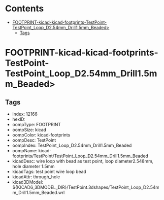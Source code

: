 



Contents
========

* [FOOTPRINT-kicad-kicad-footprints-TestPoint-TestPoint_Loop_D2.54mm_Drill1.5mm_Beaded>](#footprint-kicad-kicad-footprints-testpoint-testpoint_loop_d254mm_drill15mm_beaded)
	* [Tags](#tags)

# FOOTPRINT-kicad-kicad-footprints-TestPoint-TestPoint_Loop_D2.54mm_Drill1.5mm_Beaded>

## Tags

- index: 12166
- hexID: 
- oompType: FOOTPRINT
- oompSize: kicad
- oompColor: kicad-footprints
- oompDesc: TestPoint
- oompIndex: TestPoint_Loop_D2.54mm_Drill1.5mm_Beaded
- oompName: kicad-footprints/TestPoint/TestPoint_Loop_D2.54mm_Drill1.5mm_Beaded
- kicadDesc: wire loop with bead as test point, loop diameter2.548mm, hole diameter 1.5mm
- kicadTags: test point wire loop bead
- kicadAttr: through_hole
- kicad3DModel: ${KICAD6_3DMODEL_DIR}/TestPoint.3dshapes/TestPoint_Loop_D2.54mm_Drill1.5mm_Beaded.wrl
